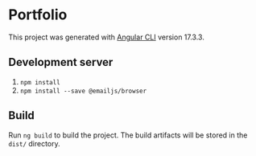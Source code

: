 # Portfolio

This project was generated with [Angular CLI](https://github.com/angular/angular-cli) version 17.3.3.

## Development server

1. ``npm install``
2. ```` npm install --save @emailjs/browser ````
## Build

Run `ng build` to build the project. The build artifacts will be stored in the `dist/` directory.

